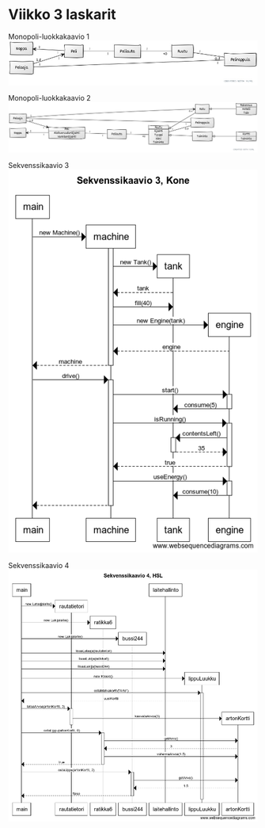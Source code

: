 # Viikko 3 laskarit

Monopoli-luokkakaavio 1
![monopoli1](monopoli1.jpg)

Monopoli-luokkakaavio 2
![monopoli2](monopoli2.jpg)

Sekvenssikaavio 3
![sekvenssi3](sekvenssi3.png)

Sekvenssikaavio 4
![sekvenssi4](sekvenssi4.png)
